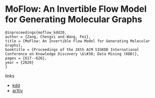 # MoFlow: An Invertible Flow Model for Generating Molecular Graphs

```
@inproceedings{moflow_kdd20,
author = {Zang, Chengxi and Wang, Fei},
title = {MoFlow: An Invertible Flow Model for Generating Molecular Graphs},
booktitle = {Proceedings of the 26th ACM SIGKDD International Conference on Knowledge Discovery \&\#38; Data Mining (KDD)},
pages = {617--626},
year = {2020}
}
```

links
- [kdd](https://www.kdd.org/kdd2020/accepted-papers/view/moflow-an-invertible-flow-model-for-generating-molecular-graphs)
- [arXiv](https://arxiv.org/abs/2006.10137)
